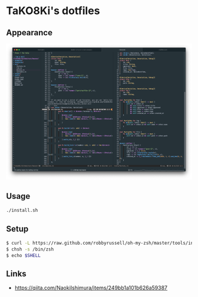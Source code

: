 # TaKO8Ki's dotfiles
## Appearance

![img](./resources/readme.png)

## Usage

```sh
./install.sh
```

## Setup

```sh
$ curl -L https://raw.github.com/robbyrussell/oh-my-zsh/master/tools/install.sh | sh
$ chsh -s /bin/zsh
$ echo $SHELL
```

## Links

- https://qiita.com/NaokiIshimura/items/249bb1a101b626a59387
